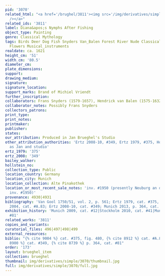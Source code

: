 ```yaml
---
pid: '3070'
related_html: "<a href='/brughel/3811'><img src='/img/derivatives/simple/3811/thumbnail.jpg'
  /></a>"
related_ids: '3811'
label: Diana&apos;s Nymphs After Fishing
object_type: Painting
genre: Classical Mythology
tags: Birds Deer Dog Fish Snyders Van_Balen Forest River Nude Classical Mythological
  Flowers Musical_instruments
realdate: ca. 1621
height_cm: '51'
width_cm: '80.5'
diameter_cm: 
plate_dimensions: 
support: 
drawing_medium: 
signature: 
signature_location: 
support_marks: Brand of Michiel Vriendt
further_inscription: 
collaborators: Frans Snyders (1579-1657), Hendrick van Balen (1575-1632)
collaborator_notes: Possibly Frans Snyders
collectors_patrons: 
print_type: 
print_notes: 
printmaker: 
publisher: 
states: 
our_attribution: Produced in Jan Brueghel's Studio
other_attribution_authorities: 'Ertz 2008-10, #349, Ertz 1979, #375, Honig database
  as Jan and studio'
ertz_1979: '375'
ertz_2008: '349'
bailey_walker: 
hollstein_no: 
collection_type: Public
location_country: Germany
location_city: Munich
location_collection: Alte Pinakothek
location_or_most_recent_sale_notes: 'inv. #1950 (presently Neuburg an der Donau, Staatsgalerie,
  inv. #1950)'
provenance: 4930|4931
bibliography: 'Van Gool 1750/51, vol. 2, p. 561; Ertz 1979, cat. #375, fig. 480; Werche
  2004, cat. #A.83; Ertz 2008-10, cat. #349; Munich 2013, p. 364, cat. #81'
exhibition_history: 'Munich 2009, cat. #12|Stockholm 2010, cat. #41|Munich 2013, cat.
  #81'
related_works: '3811'
copies_and_variants: 
curatorial_files: 496|497|498|499
external_resources: 
biblio: "{% cite 9004 %} cat. #375, fig. 480, {% cite 8912 %} cat. #A.83, {% cite
  8900 %} cat. #349, {% cite 8739 %} p. 364, cat. #81"
order: '173'
layout: brueghel_item
collection: brueghel
thumbnail: img/derivatives/simple/3070/thumbnail.jpg
full: img/derivatives/simple/3070/full.jpg
---
```

